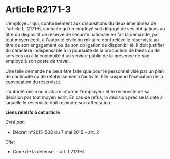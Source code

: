 # Article R2171-3

L'employeur qui, conformément aux dispositions du deuxième alinéa de l'article L. 2171-6, souhaite qu'un employé soit dégagé
de ses obligations au titre du dispositif de réserve de sécurité nationale en fait la demande, par tout moyen écrit, à
l'autorité civile ou militaire dont relève le réserviste au titre de son engagement ou de son obligation de disponibilité. Il
doit justifier du caractère indispensable à la poursuite de la production de biens ou de services ou à la continuité d'un
service public de la présence de son employé à son poste de travail. 

Une telle demande ne peut être faite que pour le personnel visé par un plan de continuité ou de rétablissement d'activité.
Elle suspend l'exécution de la convocation du réserviste. 

L'autorité civile ou militaire informe l'employeur et le réserviste de sa décision par tout moyen écrit. En cas de refus, la
décision précise la date à laquelle le réserviste doit rejoindre son affectation.

**Liens relatifs à cet article**

_Créé par_:

  - Décret n°2015-508 du 7 mai 2015 - art. 2

_Cite_:

  - Code de la défense. - art. L2171-6
